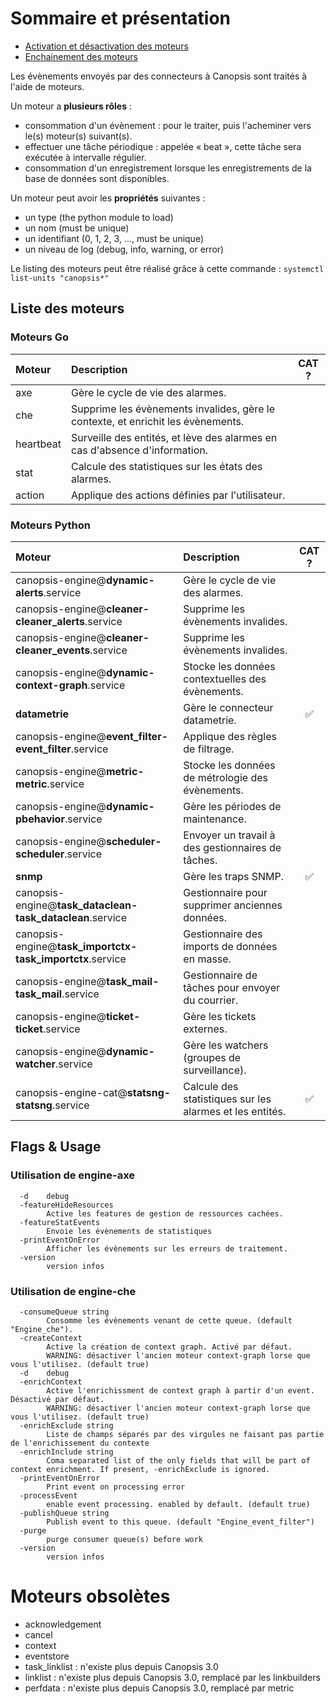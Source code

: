 # Sommaire et présentation

- [Activation et désactivation des moteurs](activation-desactivation-moteurs.md)
- [Enchainement des moteurs](schema-enchainement-moteurs.md)

Les évènements envoyés par des connecteurs à Canopsis sont traités à l'aide de moteurs.

Un moteur a **plusieurs rôles** :

*  consommation d'un évènement : pour le traiter, puis l'acheminer vers le(s) moteur(s) suivant(s).
*  effectuer une tâche périodique : appelée « beat », cette tâche sera exécutée à intervalle régulier.
*  consommation d'un enregistrement lorsque les enregistrements de la base de données sont disponibles.

Un moteur peut avoir les **propriétés** suivantes :

*  un type (the python module to load)
*  un nom (must be unique)
*  un identifiant (0, 1, 2, 3, ..., must be unique)
*  un niveau de log (debug, info, warning, or error)

Le listing des moteurs peut être réalisé grâce à cette commande : `systemctl list-units "canopsis*"`

## Liste des moteurs

### Moteurs Go

| Moteur         | Description                                                                      | CAT ?              |
|:---------------|:---------------------------------------------------------------------------------|:------------------:|
| axe            | Gère le cycle de vie des alarmes.                                                |                    |
| che            | Supprime les évènements invalides, gère le contexte, et enrichit les évènements. |                    |
| heartbeat      | Surveille des entités, et lève des alarmes en cas d'absence d'information.       |                    |
| stat           | Calcule des statistiques sur les états des alarmes.                              |                    |
| action         | Applique des actions définies par l'utilisateur.                                 |                    |

### Moteurs Python

| Moteur                                                         | Description                                              | CAT ?              |
|:---------------------------------------------------------------|:---------------------------------------------------------|:------------------:|
| canopsis-engine@**dynamic-alerts**.service                     | Gère le cycle de vie des alarmes.                        |                    |
| canopsis-engine@**cleaner-cleaner_alerts**.service             | Supprime les évènements invalides.                       |                    |
| canopsis-engine@**cleaner-cleaner_events**.service             | Supprime les évènements invalides.                       |                    |
| canopsis-engine@**dynamic-context-graph**.service              | Stocke les données contextuelles des évènements.         |                    |
| **datametrie**                                                 | Gère le connecteur datametrie.                           | ✅             |
| canopsis-engine@**event_filter-event_filter**.service          | Applique des règles de filtrage.                         |                    |
| canopsis-engine@**metric-metric**.service                      | Stocke les données de métrologie des évènements.         |                    |
| canopsis-engine@**dynamic-pbehavior**.service                  | Gère les périodes de maintenance.                        |                    |
| canopsis-engine@**scheduler-scheduler**.service                | Envoyer un travail à des gestionnaires de tâches.        |                    |
| **snmp**                                                       | Gère les traps SNMP.                                     | ✅             |
| canopsis-engine@**task_dataclean-task_dataclean**.service      | Gestionnaire pour supprimer anciennes données.           |                    |
| canopsis-engine@**task_importctx-task_importctx**.service      | Gestionnaire des imports de données en masse.            |                    |
| canopsis-engine@**task_mail-task_mail**.service                | Gestionnaire de tâches pour envoyer du courrier.         |                    |
| canopsis-engine@**ticket-ticket**.service                      | Gère les tickets externes.                               |                    |
| canopsis-engine@**dynamic-watcher**.service                    | Gère les watchers (groupes de surveillance).             |                    |
| canopsis-engine-cat@**statsng-statsng**.service                | Calcule des statistiques sur les alarmes et les entités. | ✅             |

## Flags & Usage

### Utilisation de engine-axe

```
  -d    debug
  -featureHideResources
        Active les features de gestion de ressources cachées.
  -featureStatEvents
        Envoie les évènements de statistiques
  -printEventOnError
        Afficher les évènements sur les erreurs de traitement.
  -version
        version infos
```

### Utilisation de engine-che

```
  -consumeQueue string
        Consomme les évènements venant de cette queue. (default "Engine_che").
  -createContext
        Active la création de context graph. Activé par défaut.
        WARNING: désactiver l'ancien moteur context-graph lorse que vous l'utilisez. (default true)
  -d    debug
  -enrichContext
        Active l'enrichissment de context graph à partir d'un event. Désactivé par défaut.
        WARNING: désactiver l'ancien moteur context-graph lorse que vous l'utilisez. (default true)
  -enrichExclude string
        Liste de champs séparés par des virgules ne faisant pas partie de l'enrichissement du contexte
  -enrichInclude string
        Coma separated list of the only fields that will be part of context enrichment. If present, -enrichExclude is ignored.
  -printEventOnError
        Print event on processing error
  -processEvent
        enable event processing. enabled by default. (default true)
  -publishQueue string
        Publish event to this queue. (default "Engine_event_filter")
  -purge
        purge consumer queue(s) before work
  -version
        version infos
```

# Moteurs obsolètes

*  acknowledgement
*  cancel
*  context
*  eventstore
*  task\_linklist : n'existe plus depuis Canopsis 3.0
*  linklist : n'existe plus depuis Canopsis 3.0, remplacé par les linkbuilders
*  perfdata : n'existe plus depuis Canopsis 3.0, remplacé par metric
